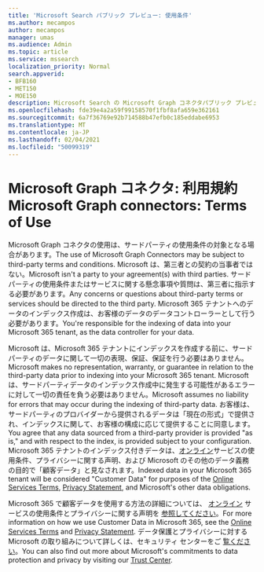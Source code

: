 ```yaml
---
title: 'Microsoft Search パブリック プレビュー: 使用条件'
ms.author: mecampos
author: mecampos
manager: umas
ms.audience: Admin
ms.topic: article
ms.service: mssearch
localization_priority: Normal
search.appverid:
- BFB160
- MET150
- MOE150
description: Microsoft Search の Microsoft Graph コネクタパブリック プレビューの法的条件
ms.openlocfilehash: fde39e4a2a59f99158570f1fbf8afa659e362161
ms.sourcegitcommit: 6a7f36769e92b714588b47efb0c185eddabe6953
ms.translationtype: MT
ms.contentlocale: ja-JP
ms.lasthandoff: 02/04/2021
ms.locfileid: "50099319"
---
```

<!---Previous ms.author: anfowler --->

# <a name="microsoft-graph-connectors-terms-of-use"></a><span data-ttu-id="ad27c-103">Microsoft Graph コネクタ: 利用規約</span><span class="sxs-lookup"><span data-stu-id="ad27c-103">Microsoft Graph connectors: Terms of Use</span></span>

<span data-ttu-id="ad27c-104">Microsoft Graph コネクタの使用は、サードパーティの使用条件の対象となる場合があります。</span><span class="sxs-lookup"><span data-stu-id="ad27c-104">The use of Microsoft Graph Connectors may be subject to third-party terms and conditions.</span></span> <span data-ttu-id="ad27c-105">Microsoft は、第三者との契約の当事者ではない。</span><span class="sxs-lookup"><span data-stu-id="ad27c-105">Microsoft isn't a party to your agreement(s) with third parties.</span></span> <span data-ttu-id="ad27c-106">サード パーティの使用条件またはサービスに関する懸念事項や質問は、第三者に指示する必要があります。</span><span class="sxs-lookup"><span data-stu-id="ad27c-106">Any concerns or questions about third-party terms or services should be directed to the third party.</span></span> <span data-ttu-id="ad27c-107">Microsoft 365 テナントへのデータのインデックス作成は、お客様のデータのデータコントローラーとして行う必要があります。</span><span class="sxs-lookup"><span data-stu-id="ad27c-107">You're responsible for the indexing of data into your Microsoft 365 tenant, as the data controller for your data.</span></span>

<span data-ttu-id="ad27c-108">Microsoft は、Microsoft 365 テナントにインデックスを作成する前に、サードパーティのデータに関して一切の表現、保証、保証を行う必要はありません。</span><span class="sxs-lookup"><span data-stu-id="ad27c-108">Microsoft makes no representation, warranty, or guarantee in relation to the third-party data prior to indexing into your Microsoft 365 tenant.</span></span>  <span data-ttu-id="ad27c-109">Microsoft は、サードパーティデータのインデックス作成中に発生する可能性があるエラーに対して一切の責任を負う必要はありません。</span><span class="sxs-lookup"><span data-stu-id="ad27c-109">Microsoft assumes no liability for errors that may occur during the indexing of third-party data.</span></span>  <span data-ttu-id="ad27c-110">お客様は、サードパーティのプロバイダーから提供されるデータは「現在の形式」で提供され、インデックスに関して、お客様の構成に応じて提供することに同意します。</span><span class="sxs-lookup"><span data-stu-id="ad27c-110">You agree that any data sourced from a third-party provider is provided "as is," and with respect to the index, is provided subject to your configuration.</span></span> <span data-ttu-id="ad27c-111">Microsoft 365 テナントのインデックス付きデータは、[オンライン](http://www.microsoftvolumelicensing.com/Downloader.aspx?documenttype=OST&lang=English)サービスの使用条件、プライバシーに関する声明[](https://privacy.microsoft.com/privacystatement)、および Microsoft のその他のデータ義務の目的で「顧客データ」と見なされます。</span><span class="sxs-lookup"><span data-stu-id="ad27c-111">Indexed data in your Microsoft 365 tenant will be considered "Customer Data" for purposes of the [Online Services Terms](http://www.microsoftvolumelicensing.com/Downloader.aspx?documenttype=OST&lang=English), [Privacy Statement](https://privacy.microsoft.com/privacystatement), and Microsoft's other data obligations.</span></span>

<span data-ttu-id="ad27c-112">Microsoft 365 で顧客データを使用する方法の詳細については、 [オンライン](http://www.microsoftvolumelicensing.com/Downloader.aspx?documenttype=OST&lang=English) サービスの使用条件とプライバシーに関する声明を [参照してください](https://privacy.microsoft.com/privacystatement)。</span><span class="sxs-lookup"><span data-stu-id="ad27c-112">For more information on how we use Customer Data in Microsoft 365, see the [Online Services Terms](http://www.microsoftvolumelicensing.com/Downloader.aspx?documenttype=OST&lang=English) and [Privacy Statement](https://privacy.microsoft.com/privacystatement).</span></span> <span data-ttu-id="ad27c-113">データ保護とプライバシーに対する Microsoft の取り組みについて詳しくは、セキュリティ センターをご [覧ください](https://www.microsoft.com/trust-center)。</span><span class="sxs-lookup"><span data-stu-id="ad27c-113">You can also find out more about Microsoft's commitments to data protection and privacy by visiting our [Trust Center](https://www.microsoft.com/trust-center).</span></span>
